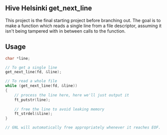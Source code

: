 ## Hive Helsinki get_next_line
This project is the final starting project before branching out. The goal is to
make a function which reads a single line from a file descriptor, assuming it
isn't being tampered with in between calls to the function.

## Usage
```c
char *line;

// To get a single line
get_next_line(fd, &line);

// To read a whole file
while (get_next_line(fd, &line))
{
	// process the line here, here we'll just output it
	ft_putstr(line);
	
	// free the line to avoid leaking memory
	ft_strdel(&line);
}

// GNL will automatically free appropriately whenever it reaches EOF.
```
